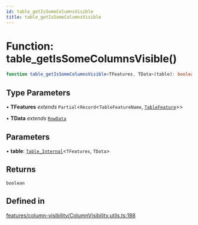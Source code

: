 ```yaml
---
id: table_getIsSomeColumnsVisible
title: table_getIsSomeColumnsVisible
---
```


# Function: table\_getIsSomeColumnsVisible()

```ts
function table_getIsSomeColumnsVisible<TFeatures, TData>(table): boolean
```

## Type Parameters

• **TFeatures** *extends* `Partial`\<`Record`\<`TableFeatureName`, [`TableFeature`](../interfaces/tablefeature.md)\>\>

• **TData** *extends* [`RowData`](../type-aliases/rowdata.md)

## Parameters

• **table**: [`Table_Internal`](../type-aliases/table_internal.md)\<`TFeatures`, `TData`\>

## Returns

`boolean`

## Defined in

[features/column-visibility/ColumnVisibility.utils.ts:188](https://github.com/TanStack/table/blob/main/packages/table-core/src/features/column-visibility/ColumnVisibility.utils.ts#L188)
